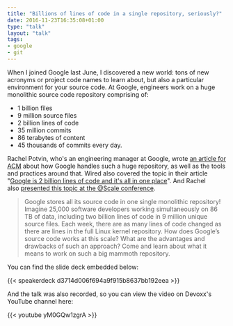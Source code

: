 ```yaml
---
title: "Billions of lines of code in a single repository, seriously?"
date: 2016-11-23T16:35:08+01:00
type: "talk"
layout: "talk"
tags:
- google
- git
---
```


When I joined Google last June, I discovered a new world: tons of new acronyms or project code names to learn about, but also a particular environment for your source code. At Google, engineers work on a huge monolithic source code repository comprising of: 

-   1 billion files
-   9 million source files
-   2 billion lines of code
-   35 million commits
-   86 terabytes of content
-   45 thousands of commits every day.

Rachel Potvin, who's an engineering manager at Google, wrote [an article for ACM](http://cacm.acm.org/magazines/2016/7/204032-why-google-stores-billions-of-lines-of-code-in-a-single-repository/fulltext) about how Google handles such a huge repository, as well as the tools and practices around that. Wired also covered the topic in their article "[Google is 2 billion lines of code and it's all in one place](https://www.wired.com/2015/09/google-2-billion-lines-codeand-one-place)". And Rachel also [presented this topic at the @Scale conference](https://www.youtube.com/watch?v=W71BTkUbdqE).

> Google stores all its source code in one single monolithic repository! Imagine 25,000 software developers working simultaneously on 86 TB of data, including two billion lines of code in 9 million unique source files. Each week, there are as many lines of code changed as there are lines in the full Linux kernel repository. How does Google’s source code works at this scale? What are the advantages and drawbacks of such an approach? Come and learn about what it means to work on such a big mammoth repository.

You can find the slide deck embedded below:

{{< speakerdeck d3714d006f694a9f915b8637bb192eea >}}

And the talk was also recorded, so you can view the video on Devoxx's YouTube channel here:

{{< youtube yM0GQw1zgrA >}}